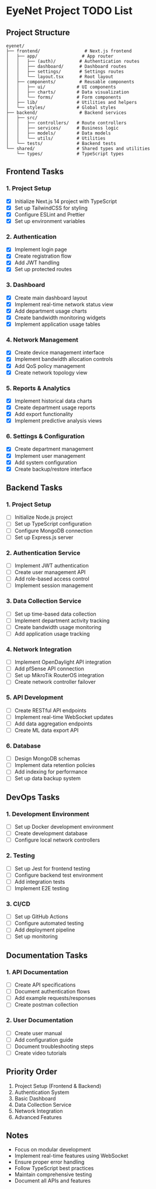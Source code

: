 # EyeNet Project TODO List

## Project Structure
```
eyenet/
├── frontend/                 # Next.js frontend
│   ├── app/                 # App router
│   │   ├── (auth)/         # Authentication routes
│   │   ├── dashboard/      # Dashboard routes
│   │   ├── settings/       # Settings routes
│   │   └── layout.tsx      # Root layout
│   ├── components/         # Reusable components
│   │   ├── ui/            # UI components
│   │   ├── charts/        # Data visualization
│   │   └── forms/         # Form components
│   ├── lib/               # Utilities and helpers
│   └── styles/            # Global styles
├── backend/                # Backend services
│   ├── src/
│   │   ├── controllers/   # Route controllers
│   │   ├── services/      # Business logic
│   │   ├── models/        # Data models
│   │   └── utils/         # Utilities
│   └── tests/             # Backend tests
└── shared/                # Shared types and utilities
    └── types/             # TypeScript types
```

## Frontend Tasks

### 1. Project Setup
- [x] Initialize Next.js 14 project with TypeScript
- [x] Set up TailwindCSS for styling
- [x] Configure ESLint and Prettier
- [x] Set up environment variables

### 2. Authentication
- [x] Implement login page
- [x] Create registration flow
- [x] Add JWT handling
- [x] Set up protected routes

### 3. Dashboard
- [x] Create main dashboard layout
- [x] Implement real-time network status view
- [x] Add department usage charts
- [x] Create bandwidth monitoring widgets
- [x] Implement application usage tables

### 4. Network Management
- [x] Create device management interface
- [x] Implement bandwidth allocation controls
- [x] Add QoS policy management
- [x] Create network topology view

### 5. Reports & Analytics
- [x] Implement historical data charts
- [x] Create department usage reports
- [x] Add export functionality
- [x] Implement predictive analysis views

### 6. Settings & Configuration
- [x] Create department management
- [x] Implement user management
- [x] Add system configuration
- [x] Create backup/restore interface

## Backend Tasks

### 1. Project Setup
- [ ] Initialize Node.js project
- [ ] Set up TypeScript configuration
- [ ] Configure MongoDB connection
- [ ] Set up Express.js server

### 2. Authentication Service
- [ ] Implement JWT authentication
- [ ] Create user management API
- [ ] Add role-based access control
- [ ] Implement session management

### 3. Data Collection Service
- [ ] Set up time-based data collection
- [ ] Implement department activity tracking
- [ ] Create bandwidth usage monitoring
- [ ] Add application usage tracking

### 4. Network Integration
- [ ] Implement OpenDaylight API integration
- [ ] Add pfSense API connection
- [ ] Set up MikroTik RouterOS integration
- [ ] Create network controller failover

### 5. API Development
- [ ] Create RESTful API endpoints
- [ ] Implement real-time WebSocket updates
- [ ] Add data aggregation endpoints
- [ ] Create ML data export API

### 6. Database
- [ ] Design MongoDB schemas
- [ ] Implement data retention policies
- [ ] Add indexing for performance
- [ ] Set up data backup system

## DevOps Tasks

### 1. Development Environment
- [ ] Set up Docker development environment
- [ ] Create development database
- [ ] Configure local network controllers

### 2. Testing
- [ ] Set up Jest for frontend testing
- [ ] Configure backend test environment
- [ ] Add integration tests
- [ ] Implement E2E testing

### 3. CI/CD
- [ ] Set up GitHub Actions
- [ ] Configure automated testing
- [ ] Add deployment pipeline
- [ ] Set up monitoring

## Documentation Tasks

### 1. API Documentation
- [ ] Create API specifications
- [ ] Document authentication flows
- [ ] Add example requests/responses
- [ ] Create postman collection

### 2. User Documentation
- [ ] Create user manual
- [ ] Add configuration guide
- [ ] Document troubleshooting steps
- [ ] Create video tutorials

## Priority Order
1. Project Setup (Frontend & Backend)
2. Authentication System
3. Basic Dashboard
4. Data Collection Service
5. Network Integration
6. Advanced Features

## Notes
- Focus on modular development
- Implement real-time features using WebSocket
- Ensure proper error handling
- Follow TypeScript best practices
- Maintain comprehensive testing
- Document all APIs and features

